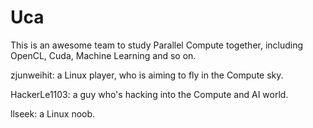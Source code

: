 # Uca

This is an awesome team to study Parallel Compute together, including OpenCL, Cuda, Machine Learning and so on.

zjunweihit: a Linux player, who is aiming to fly in the Compute sky.

HackerLe1103: a guy who's hacking into the Compute and AI world.

llseek: a Linux noob.
